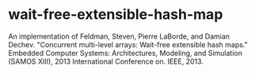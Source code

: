 # wait-free-extensible-hash-map
An implementation of Feldman, Steven, Pierre LaBorde, and Damian Dechev. "Concurrent multi-level arrays: Wait-free extensible hash maps." Embedded Computer Systems: Architectures, Modeling, and Simulation (SAMOS XIII), 2013 International Conference on. IEEE, 2013.
